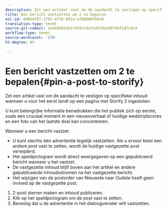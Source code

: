 ```yaml
---
description: Zet een artikel vast om de aandacht te vestigen op specifieke inhoud wanneer u voor het eerst landt op een pagina met Storify 2 ingesloten.
title: Een bericht vastzetten om 2 te bepalen
exl-id: 09064707-1797-4f7b-891d-ef86880f94c0
translation-type: tm+mt
source-git-commit: a2449482e617939cfda7e367da34875bf187c4c9
workflow-type: tm+mt
source-wordcount: '178'
ht-degree: 0%

---
```


# Een bericht vastzetten om 2 te bepalen{#pin-a-post-to-storify}

Zet een artikel vast om de aandacht te vestigen op specifieke inhoud wanneer u voor het eerst landt op een pagina met Storify 2 ingesloten.

U kunt belangrijke informatie benadrukken die het publiek zich op eerste, zoals een cruciaal moment in een nieuwsverhaal of huidige wedstrijdscores en een foto van het laatste doel kan concentreren.

Wanneer u een bericht vastzet:

* U kunt slechts één advertentie tegelijk vastzetten. Als u ervoor kiest een andere post vast te zetten, wordt de huidige vastgezette post verwijderd.
* Het speldpictogram wordt direct weergegeven op een gepubliceerd bericht wanneer u het vastzet.
* De vastgezette inhoud blijft boven aan het artikel en andere gepubliceerde inhoudsstromen na het vastgezette bericht.
* Het wijzigen van de postorder van Nieuwste naar Oudste heeft geen invloed op de vastgezette post.

1. 2-post sterren maken en inhoud publiceren.
1. Klik op het speldpictogram om de post vast te zetten.
1. Bevestig dat u de advertentie in het dialoogvenster wilt vastzetten.
